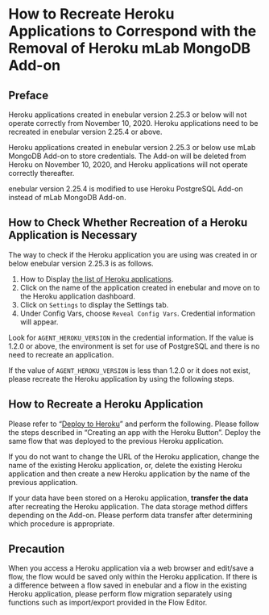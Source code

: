 # How to Recreate Heroku Applications to Correspond with the Removal of Heroku mLab MongoDB Add-on

## Preface

Heroku applications created in enebular version 2.25.3 or below will not operate correctly from November 10, 2020. Heroku applications need to be recreated in enebular version 2.25.4 or above. 

Heroku applications created in enebular version 2.25.3 or below use mLab MongoDB Add-on to store credentials. The Add-on will be deleted from Heroku on November 10, 2020, and Heroku applications will not operate correctly thereafter. 

enebular version 2.25.4 is modified to use Heroku PostgreSQL Add-on instead of mLab MongoDB Add-on. 

## How to Check Whether Recreation of a Heroku Application is Necessary 

The way to check if the Heroku application you are using was created in or below enebular version 2.25.3 is as follows. 

1. How to Display [the list of Heroku applications](https://dashboard.heroku.com/apps). 
1. Click on the name of the application created in enebular and move on to the Heroku application dashboard. 
1. Click on `Settings` to display the Settings tab. 
1. Under Config Vars, choose `Reveal Config Vars`. Credential information will appear. 

Look for `AGENT_HEROKU_VERSION` in the credential information. If the value is 1.2.0 or above, the environment is set for use of PostgreSQL and there is no need to recreate an application. 

If the value of `AGENT_HEROKU_VERSION` is less than 1.2.0 or it does not exist, please recreate the Heroku application by using the following steps.

## How to Recreate a Heroku Application 

Please refer to “[Deploy to Heroku](./index.md)” and perform the following. Please follow the steps described in “Creating an app with the Heroku Button”. Deploy the same flow that was deployed to the previous Heroku application.

If you do not want to change the URL of the Heroku application, change the name of the existing Heroku application, or, delete the existing Heroku application and then create a new Heroku application by the name of the previous application. 

If your data have been stored on a Heroku application, **transfer the data** after recreating the Heroku application. The data storage method differs depending on the Add-on. Please perform data transfer after determining which procedure is appropriate. 

## Precaution 

When you access a Heroku application via a web browser and edit/save a flow, the flow would be saved only within the Heroku application. If there is a difference between a flow saved in enebular and a flow in the existing Heroku application, please perform flow migration separately using functions such as import/export provided in the Flow Editor. 
